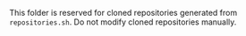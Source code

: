 This folder is reserved for cloned repositories generated from `repositories.sh`. Do not modify cloned repositories manually.